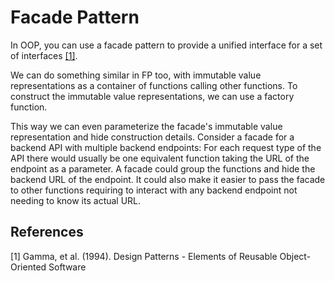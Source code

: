 # Facade Pattern

In OOP, you can use a facade pattern to provide a unified interface for a set of interfaces [[1]](#1).

We can do something similar in FP too, with immutable value representations as a container of functions calling other functions. To construct the immutable value representations, we can use a factory function.

This way we can even parameterize the facade's immutable value representation and hide construction details. Consider a facade for a backend API with multiple backend endpoints: For each request type of the API there would usually be one equivalent function taking the URL of the endpoint as a parameter. A facade could group the functions and hide the backend URL of the endpoint. It could also make it easier to pass the facade to other functions requiring to interact with any backend endpoint not needing to know its actual URL.

## References

[Gamma1994]: http://www.reddit.com

<a id="1">[1]</a> 
Gamma, et al. (1994). 
Design Patterns - Elements of Reusable Object-Oriented Software 
